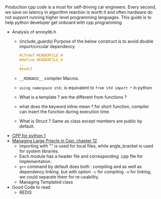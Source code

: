 Production cpp code is a must for self-driving car engineers. Every second, we save on latency in 
algorithm reaction is worth it and often hardware do not support running higher level programming 
languages. This guide is to help python developer get onboard with cpp programming 
* Analysis of annoylib.h 
    * (include_guards) Purpose of the below construct is to avoid double import/circular dependency

        ```cpp
        #ifndef HEADERFILE_H
        #define HEADERFILE_H
        ..
        #endif
        ```
    *  `__MINGW32__` compiler Macros.
    * `using namespace std;` is equivalent to `from std import *` in python 
    * What is a template ? are the different from functions ?
    * what does the keyword inline mean ? for short function, compiler can insert the function during 
    execution time. 
    * What is Struct ? Same as class except members are public by default. 
* [CPP for python 1](http://users.aims.ac.za/~nneoma/cpp4py/cpptut.html)
* [Managing Large Prjects in Cpp: chapter 12](http://cs.slu.edu/~goldwamh/publications/python2cpp.pdf)
    * importing with "" is used for local files, while angle_bracket is used for system libraries.
    * Each module has a header file and corresponding .cpp file for implementation.
    * `g++` command by default does both : compiling and as well as dependency linking. but with option 
    `-c` for compiling `-o` for linking, we could separate them for re-usability.
    * Managing Templated class 
* Good Code to read 
    * REDIS 
    

    